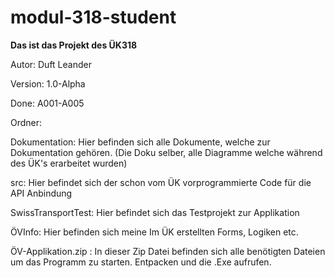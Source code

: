 # modul-318-student
**Das ist das Projekt des ÜK318**

Autor: Duft Leander

Version: 1.0-Alpha

Done: A001-A005



Ordner:

Dokumentation: Hier befinden sich alle Dokumente, welche zur Dokumentation gehören. (Die Doku selber, alle Diagramme welche während des ÜK's erarbeitet wurden)

src: Hier befindet sich der schon vom ÜK vorprogrammierte Code für die API Anbindung

SwissTransportTest: Hier befindet sich das Testprojekt zur Applikation

ÖVInfo: Hier befinden sich meine Im ÜK erstellten Forms, Logiken etc.



ÖV-Applikation.zip : In dieser Zip Datei befinden sich alle benötigten Dateien um das Programm zu starten. Entpacken und die .Exe aufrufen.
